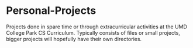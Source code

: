 # Personal-Projects
Projects done in spare time or through extracurricular activities at the UMD College Park CS Curriculum.
Typically consists of files or small projects, bigger projects will hopefully have their own directories.
